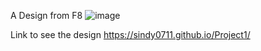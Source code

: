 A Design from F8
![image](https://github.com/Sindy0711/Project1/assets/136922361/0df09aea-6a88-498d-8777-514e420a00b3)

Link to see the design https://sindy0711.github.io/Project1/
